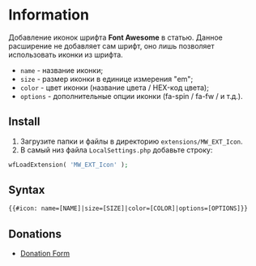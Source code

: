 # Information

Добавление иконок шрифта **Font Awesome** в статью. Данное расширение не добавляет сам шрифт, оно лишь позволяет использовать иконки из шрифта.

- `name` - название иконки;
- `size` - размер иконки в единице измерения "em";
- `color` - цвет иконки (название цвета / HEX-код цвета);
- `options` - дополнительные опции иконки (fa-spin / fa-fw / и т.д.).

## Install

1. Загрузите папки и файлы в директорию `extensions/MW_EXT_Icon`.
2. В самый низ файла `LocalSettings.php` добавьте строку:

```php
wfLoadExtension( 'MW_EXT_Icon' );
```

## Syntax

```html
{{#icon: name=[NAME]|size=[SIZE]|color=[COLOR]|options=[OPTIONS]}}
```

## Donations

- [Donation Form](https://donation-form.github.io/)
